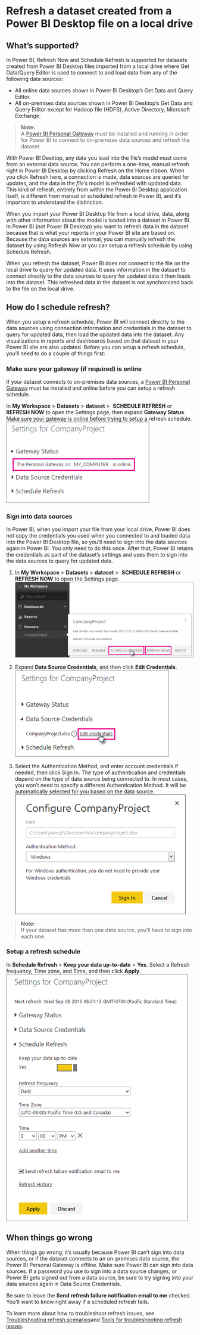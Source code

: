 <properties
   pageTitle="Refresh a dataset created from a Power BI Desktop file on a local drive"
   description="Refresh a dataset created from a Power BI Desktop file on a local drive"
   services="powerbi"
   documentationCenter=""
   authors="guyinacube"
   manager="mblythe"
   editor=""
   tags=""/>

<tags
   ms.service="powerbi"
   ms.devlang="NA"
   ms.topic="article"
   ms.tgt_pltfrm="NA"
   ms.workload="powerbi"
   ms.date="12/02/2015"
   ms.author="asaxton"/>

# Refresh a dataset created from a Power BI Desktop file on a local drive  

## What’s supported?  
In Power BI, Refresh Now and Schedule Refresh is supported for datasets created from Power BI Desktop files imported from a local drive where Get Data/Query Editor is used to connect to and load data from any of the following data sources:  
-   All online data sources shown in Power BI Desktop’s Get Data and Query Editor.
-   All on-premises data sources shown in Power BI Desktop’s Get Data and Query Editor except for Hadoop file (HDFS), Active Directory, Microsoft Exchange.

>**Note:**  
>A [Power BI Personal Gateway](powerbi-personal-gateway.md) must be installed and running in order for Power BI to connect to on-premises data sources and refresh the dataset.

With Power BI Desktop, any data you load into the file’s model must come from an external data source. You can perform a one-time, manual refresh right in Power BI Desktop by clicking Refresh on the Home ribbon. When you click Refresh here, a connection is made, data sources are queried for updates, and the data in the *file’s* model is refreshed with updated data. This kind of refresh, entirely from within the Power BI Desktop application itself, is different from manual or scheduled refresh in Power BI, and it’s important to understand the distinction.

When you import your Power BI Desktop file from a local drive, data, along with other information about the model is loaded into a dataset in Power BI. In Power BI (not Power BI Desktop) you want to refresh data in the dataset because that is what your reports in your Power BI site are based on. Because the data sources are external, you can manually refresh the dataset by using Refresh Now or you can setup a refresh schedule by using Schedule Refresh.

When you refresh the dataset, Power BI does not connect to the file on the local drive to query for updated data. It uses information in the dataset to connect directly to the data sources to query for updated data it then loads into the dataset. This refreshed data in the dataset is not synchronized back to the file on the local drive.

## How do I schedule refresh?  
When you setup a refresh schedule, Power BI will connect directly to the data sources using connection information and credentials in the dataset to query for updated data, then load the updated data into the dataset. Any visualizations in reports and dashboards based on that dataset in your Power BI site are also updated. Before you can setup a refresh schedule, you’ll need to do a couple of things first:

### Make sure your gateway (if required) is online  
If your dataset connects to on-premises data sources, a [Power BI Personal Gateway](powerbi-personal-gateway.md) must be installed and online before you can setup a refresh schedule.

In **My Workspace** &gt; **Datasets** &gt; **dataset** &gt;  **SCHEDULE REFRESH** or **REFRESH NOW** to open the Settings page, then expand **Gateway Status**. Make sure your gateway is online before trying to setup a refresh schedule.  
	![](media/powerbi-refresh-desktop-file-local-drive/Refresh_PGOnline.png)

### Sign into data sources  
In Power BI, when you import your file from your local drive, Power BI does not copy the credentials you used when you connected to and loaded data into the Power BI Desktop file, so you’ll need to sign into the data sources again in Power BI. You only need to do this once. After that, Power BI retains the credentials as part of the dataset’s settings and uses them to sign into the data sources to query for updated data.

1. ﻿In **My Workspace** &gt; **Datasets** &gt; **dataset** &gt;  **SCHEDULE REFRESH** or **REFRESH NOW** to open the Settings page.  
	![](media/powerbi-refresh-desktop-file-local-drive/Refresh_SignInToDS_1.png)

2. Expand **Data Source Credentials**, and then click **Edit Credentials**.  
	![](media/powerbi-refresh-desktop-file-local-drive/Refresh_SignInToDS_2.png)

3. Select the Authentication Method, and enter account credentials if needed, then click Sign In. The type of authentication and credentials depend on the type of data source being connected to. In most cases, you won’t need to specify a different Authentication Method. It will be automatically selected for you based on the data source.  
	![](media/powerbi-refresh-desktop-file-local-drive/Refresh_SignInToDS_3.png)

>**Note:**  
>If your dataset has more than one data source, you’ll have to sign into each one.

### Setup a refresh schedule  
In **Schedule Refresh** &gt; **Keep your data up-to-date** &gt; **Yes**. Select a Refresh frequency, Time zone, and Time, and then click **Apply**.  
	![](media/powerbi-refresh-desktop-file-local-drive/Refresh_SetupSched.png)

## ﻿﻿When things go wrong  
When things go wrong, it’s usually because Power BI can’t sign into data sources, or if the dataset connects to an on-premises data source, the Power BI Personal Gateway is offline. Make sure Power BI can sign into data sources. If a password you use to sign into a data source changes, or Power BI gets signed out from a data source, be sure to try signing into your data sources again in Data Source Credentials.

Be sure to leave the **Send refresh failure notification email to me** checked. You’ll want to know right away if a scheduled refresh fails.

To learn more about how to troubleshoot refresh issues, see [Troubleshooting refresh.scenarios](powerbi-refresh-troubleshooting-refresh-scenarios.md)and [Tools for troubleshooting refresh issues](powerbi-refresh-tools-for-troubleshooting-issues.md).
